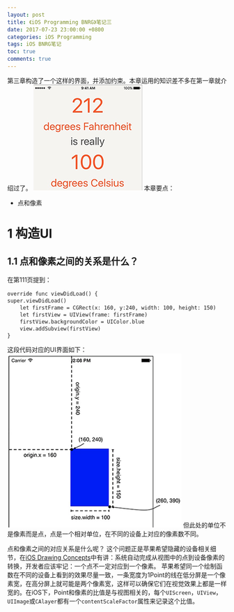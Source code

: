 ```yaml
---
layout: post
title: 《iOS Programming BNRG》笔记三
date: 2017-07-23 23:00:00 +0800
categories: iOS Programming
tags: iOS BNRG笔记
toc: true
comments: true
---
```

第三章构造了一个这样的界面，并添加约束。本章运用的知识差不多在第一章就介绍过了。
![base ui](0723iOSProgrammingBNRG03/img01.png)
本章要点：
- 点和像素
<!-- more -->

# 1 构造UI
## 1.1 点和像素之间的关系是什么？
在第111页提到：
``` objc
override func viewDidLoad() {
super.viewDidLoad()
    let firstFrame = CGRect(x: 160, y:240, width: 100, height: 150)
    let firstView = UIView(frame: firstFrame)
    firstView.backgroundColor = UIColor.blue
    view.addSubview(firstView)
}
```
这段代码对应的UI界面如下：
![base ui](0723iOSProgrammingBNRG03/img02.png)
但此处的单位不是像素而是点，点是一个相对单位，在不同的设备上对应的像素数不同。

点和像素之间的对应关系是什么呢？
这个问题正是苹果希望隐藏的设备相关细节，在[iOS Drawing Concepts](https://developer.apple.com/library/content/documentation/2DDrawing/Conceptual/DrawingPrintingiOS/GraphicsDrawingOverview/GraphicsDrawingOverview.html#//apple_ref/doc/uid/TP40010156-CH14-SW1)中有讲：系统自动完成从视图中的点到设备像素的转换，开发者应该牢记：一个点不一定对应到一个像素。
苹果希望同一个绘制函数在不同的设备上看到的效果尽量一致，一条宽度为1Point的线在低分屏是一个像素宽，在高分屏上就可能是两个像素宽，这样可以确保它们在视觉效果上都是一样宽的。在iOS下，Point和像素的比值是与视图相关的，每个`UIScreen`，`UIView`，`UIImage`或`CAlayer`都有一个`contentScaleFactor`属性来记录这个比值。